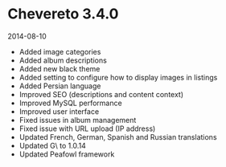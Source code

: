 # Chevereto 3.4.0

2014-08-10

- Added image categories
- Added album descriptions
- Added new black theme
- Added setting to configure how to display images in listings
- Added Persian language
- Improved SEO (descriptions and content context)
- Improved MySQL performance
- Improved user interface
- Fixed issues in album management
- Fixed issue with URL upload (IP address)
- Updated French, German, Spanish and Russian translations
- Updated G\ to 1.0.14
- Updated Peafowl framework
